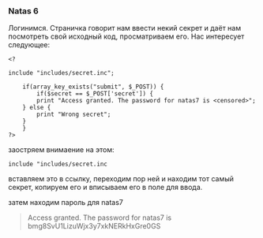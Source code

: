 ### Natas 6

Логинимся. Страничка говорит нам ввести некий секрет и даёт нам посмотреть свой исходный код, просматриваем его. Нас интересует следующее:
```
<?

include "includes/secret.inc";

    if(array_key_exists("submit", $_POST)) {
        if($secret == $_POST['secret']) {
        print "Access granted. The password for natas7 is <censored>";
    } else {
        print "Wrong secret";
    }
    }
?>
```
заостряем внимаение на этом:

``` 
include "includes/secret.inc
```

вставляем это в ссылку, переходим пор ней и находим тот самый секрет, копируем его и вписываем его в поле для ввода.

затем находим пароль для natas7

> Access granted. The password for natas7 is bmg8SvU1LizuWjx3y7xkNERkHxGre0GS